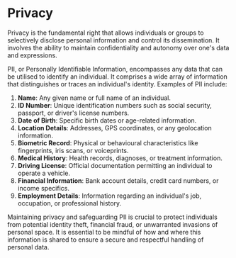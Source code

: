 # Privacy

Privacy is the fundamental right that allows individuals or groups to selectively disclose personal information and control its dissemination. It involves the ability to maintain confidentiality and autonomy over one's data and expressions.

PII, or Personally Identifiable Information, encompasses any data that can be utilised to identify an individual. It comprises a wide array of information that distinguishes or traces an individual's identity. Examples of PII include:

1. **Name**: Any given name or full name of an individual.
2. **ID Number**: Unique identification numbers such as social security, passport, or driver's license numbers.
3. **Date of Birth**: Specific birth dates or age-related information.
4. **Location Details**: Addresses, GPS coordinates, or any geolocation information.
5. **Biometric Record**: Physical or behavioural characteristics like fingerprints, iris scans, or voiceprints.
6. **Medical History**: Health records, diagnoses, or treatment information.
7. **Driving License**: Official documentation permitting an individual to operate a vehicle.
8. **Financial Information**: Bank account details, credit card numbers, or income specifics.
9. **Employment Details**: Information regarding an individual's job, occupation, or professional history.

Maintaining privacy and safeguarding PII is crucial to protect individuals from potential identity theft, financial fraud, or unwarranted invasions of personal space. It is essential to be mindful of how and where this information is shared to ensure a secure and respectful handling of personal data.
